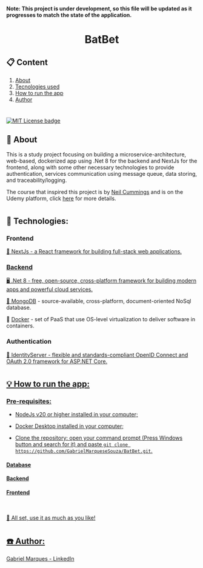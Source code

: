 #### Note: This project is under development, so this file will be updated as it progresses to match the state of the application.

<h1 align="center">BatBet</h1>

<h2 style="border-bottom: none;">📋 Content</h2>

1. <a href="#intro">About</a><br>
2. <a href="#stack">Tecnologies used</a><br>
3. <a href="#howto">How to run the app</a><br>
4. <a href="#author">Author</a>

#

[![MIT License badge](https://img.shields.io/badge/license-MIT-green 'MIT License')](https://github.com/GabrielMarqueseSouza/BatBet/blob/master/LICENSE)

<div id="intro">
<h2 style="border-bottom: none;">📜 About</h2>

This is a study project focusing on building a microservice-architecture, web-based, dockerized app using .Net 8 for the backend and NextJs for the frontend, along with some other necessary technologies to provide authentication, services communication using message queue, data storing, and traceability/logging.

The course that inspired this project is by <a href="https://www.linkedin.com/in/necummings/" target="_blank">Neil Cummings</a> and is on the Udemy platform, click <a href="https://www.udemy.com/share/109an03@mAYIP-RGajbT2JisskZrYmW8v_CTRgrZTJlmF3JCzek1nHonFltCcjGYCSrup9GSWg==/" target="_blank">here</a> for more details.

</div>

#

<div id="stack">
<h2 style="border-bottom: none;">🔧 Technologies:</h2>

<h3>Frontend</h3>

<a href="https://nextjs.org/">🔼 NextJs - a React framework for building full-stack web applications.

<h3>Backend</h3>

<a href="https://dotnet.microsoft.com/en-us/">🖥️ .Net 8 - free, open-source, cross-platform framework for building modern apps and powerful cloud services.

🍃 <a href="https://www.mongodb.com/" target="_blank" title="Go to mongodb.com">MongoDB</a> - source-available, cross-platform, document-oriented NoSql database.

🐋 <a href="https://www.docker.com/" target="_blank" title="Go to docker.com">Docker</a> - set of PaaS that use OS-level virtualization to deliver software in containers.

<h3>Authentication</h3>

<a href="https://duendesoftware.com/products/identityserver">🔐 IdentityServer - flexible and standards-compliant OpenID Connect and OAuth 2.0 framework for ASP.NET Core.

</div>

#

<div id="howto">

<h2 style="border-bottom: none;">💡 How to run the app:</h2>

<h3>Pre-requisites:</h3>

- NodeJs v20 or higher installed in your computer;

- Docker Desktop installed in your computer;

- Clone the repository: open your command prompt (Press Windows button and search for it) and paste `git clone https://github.com/GabrielMarqueseSouza/BatBet.git`.

<h4>Database</h4>

>

<h4>Backend</h4>

>

<h4>Frontend</h4>

>

</div><br>

🚀 All set, use it as much as you like!

#

<h2 style="border-bottom: none;" id="author">☎️ Author:</h2>
Gabriel Marques - <a href="https://www.linkedin.com/in/gabrielmarquesesouza/" target="_blank" title="Author LinkedIn profile">LinkedIn</a>
